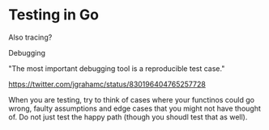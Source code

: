# Testing in Go





Also tracing? 


Debugging 


"The most important debugging tool is a reproducible test case."

https://twitter.com/jgrahamc/status/830196404765257728

When you are testing, try to think of cases where your functinos could go wrong, faulty assumptions and edge cases that you might not have thought of. Do not just test the happy path (though you shoudl test that as well). 
